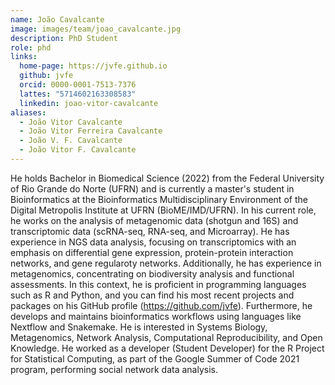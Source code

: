 ```yaml
---
name: João Cavalcante
image: images/team/joao_cavalcante.jpg
description: PhD Student
role: phd
links:
  home-page: https://jvfe.github.io
  github: jvfe
  orcid: 0000-0001-7513-7376
  lattes: "5714602163308583"
  linkedin: joao-vitor-cavalcante
aliases:
  - João Vitor Cavalcante
  - João Vitor Ferreira Cavalcante
  - João V. F. Cavalcante
  - João Vitor F. Cavalcante
---
```


He holds Bachelor in Biomedical Science (2022) from the Federal University of Rio Grande do Norte (UFRN) and is currently a master's student in Bioinformatics at the Bioinformatics Multidisciplinary Environment of the Digital Metropolis Institute at UFRN (BioME/IMD/UFRN). In his current role, he works on the analysis of metagenomic data (shotgun and 16S) and transcriptomic data (scRNA-seq, RNA-seq, and Microarray). He has experience in NGS data analysis, focusing on transcriptomics with an emphasis on differential gene expression, protein-protein interaction networks, and gene regularoty networks. Additionally, he has experience in metagenomics, concentrating on biodiversity analysis and functional assessments. In this context, he is proficient in programming languages such as R and Python, and you can find his most recent projects and packages on his GitHub profile (<https://github.com/jvfe>). Furthermore, he develops and maintains bioinformatics workflows using languages like Nextflow and Snakemake. He is interested in Systems Biology, Metagenomics, Network Analysis, Computational Reproducibility, and Open Knowledge. He worked as a developer (Student Developer) for the R Project for Statistical Computing, as part of the Google Summer of Code 2021 program, performing social network data analysis.
